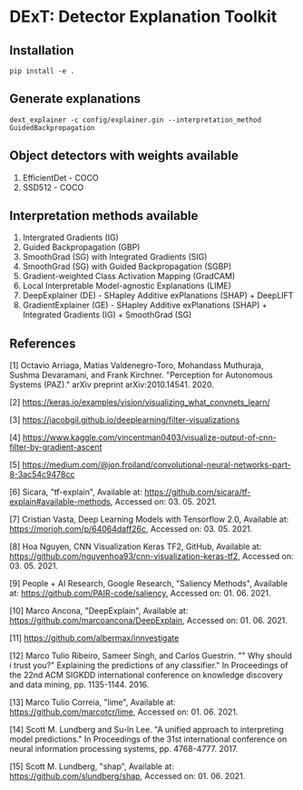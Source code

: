 # DExT: Detector Explanation Toolkit

## Installation
```
pip install -e .
```

## Generate explanations
```
dext_explainer -c config/explainer.gin --interpretation_method GuidedBackpropagation
```

## Object detectors with weights available
1. EfficientDet - COCO
2. SSD512 - COCO

## Interpretation methods available
1. Intergrated Gradients (IG)
2. Guided Backpropagation (GBP)
3. SmoothGrad (SG) with Integrated Gradients (SIG)
4. SmoothGrad (SG) with Guided Backpropagation (SGBP)
5. Gradient-weighted Class Activation Mapping (GradCAM)
6. Local Interpretable Model-agnostic Explanations (LIME)
7. DeepExplainer (DE) - SHapley Additive exPlanations (SHAP) + DeepLIFT
8. GradientExplainer (GE) - SHapley Additive exPlanations (SHAP) + Integrated Gradients (IG) + SmoothGrad (SG)

## References
[1] Octavio Arriaga, Matias Valdenegro-Toro, Mohandass Muthuraja, Sushma Devaramani, and Frank Kirchner. "Perception for Autonomous Systems (PAZ)." arXiv preprint arXiv:2010.14541. 2020.

[2] https://keras.io/examples/vision/visualizing_what_convnets_learn/

[3] https://jacobgil.github.io/deeplearning/filter-visualizations

[4] https://www.kaggle.com/vincentman0403/visualize-output-of-cnn-filter-by-gradient-ascent

[5] https://medium.com/@jon.froiland/convolutional-neural-networks-part-8-3ac54c9478cc

[6] Sicara, "tf-explain", Available at: https://github.com/sicara/tf-explain#available-methods, Accessed on: 03. 05. 2021.

[7] Cristian Vasta, Deep Learning Models with Tensorflow 2.0, Available at: https://morioh.com/p/64064daff26c, Accessed on: 03. 05. 2021.

[8] Hoa Nguyen, CNN Visualization Keras TF2, GitHub, Available at: https://github.com/nguyenhoa93/cnn-visualization-keras-tf2, Accessed on: 03. 05. 2021.

[9] People + AI Research, Google Research, "Saliency Methods", Available at: https://github.com/PAIR-code/saliency, Accessed on: 01. 06. 2021.

[10] Marco Ancona, "DeepExplain", Available at: https://github.com/marcoancona/DeepExplain, Accessed on: 01. 06. 2021.

[11] https://github.com/albermax/innvestigate

[12] Marco Tulio Ribeiro, Sameer Singh, and Carlos Guestrin. "" Why should i trust you?" Explaining the predictions of any classifier." In Proceedings of the 22nd ACM SIGKDD international conference on knowledge discovery and data mining, pp. 1135-1144. 2016.

[13] Marco Tulio Correia, "lime", Available at: https://github.com/marcotcr/lime, Accessed on: 01. 06. 2021.

[14] Scott M. Lundberg and Su-In Lee. "A unified approach to interpreting model predictions." In Proceedings of the 31st international conference on neural information processing systems, pp. 4768-4777. 2017.

[15] Scott M. Lundberg, "shap", Available at: https://github.com/slundberg/shap, Accessed on: 01. 06. 2021.